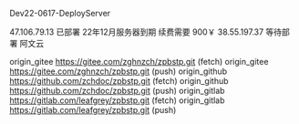 Dev22-0617-DeployServer

47.106.79.13 已部署   22年12月服务器到期 续费需要 900￥
38.55.197.37 等待部署 阿文云

origin_gitee    https://gitee.com/zghnzch/zpbstp.git (fetch)
origin_gitee    https://gitee.com/zghnzch/zpbstp.git (push)
origin_github   https://github.com/zchdoc/zpbstp.git (fetch)
origin_github   https://github.com/zchdoc/zpbstp.git (push)
origin_gitlab   https://gitlab.com/leafgrey/zpbstp.git (fetch)
origin_gitlab   https://gitlab.com/leafgrey/zpbstp.git (push)

